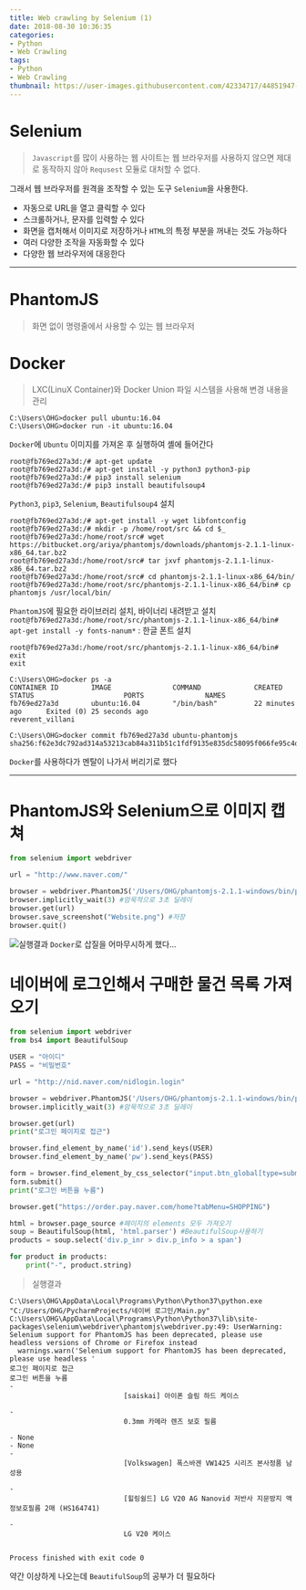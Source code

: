 ```yaml
---
title: Web crawling by Selenium (1)
date: 2018-08-30 10:36:35
categories:
- Python
- Web Crawling
tags:
- Python
- Web Crawling
thumbnail: https://user-images.githubusercontent.com/42334717/44851947-e3b58580-ac9c-11e8-88a4-ab938b750ea8.png
---
```

# Selenium
> `Javascript`를 많이 사용하는 웹 사이트는 웹 브라우저를 사용하지 않으면 제대로 동작하지 않아 `Requsest` 모듈로 대처할 수 없다.

그래서 웹 브라우저를 원격을 조작할 수 있는 도구 `Selenium`을 사용한다.
+ 자동으로 URL을 열고 클릭할 수 있다
+ 스크롤하거나, 문자를 입력할 수 있다
+ 화면을 캡처해서 이미지로 저장하거나 `HTML`의 특정 부분을 꺼내는 것도 가능하다
+ 여러 다양한 조작을 자동화할 수 있다
+ 다양한 웹 브라우저에 대응한다
  
<!-- more -->
***
# PhantomJS
> 화면 없이 명령줄에서 사용할 수 있는 웹 브라우저

# Docker
> LXC(LinuX Container)와 Docker Union 파일 시스템을 사용해 변경 내용을 관리

~~~
C:\Users\OHG>docker pull ubuntu:16.04
C:\Users\OHG>docker run -it ubuntu:16.04
~~~
`Docker`에 `Ubuntu` 이미지를 가져온 후 실행하여 셸에 들어간다
~~~
root@fb769ed27a3d:/# apt-get update
root@fb769ed27a3d:/# apt-get install -y python3 python3-pip
root@fb769ed27a3d:/# pip3 install selenium
root@fb769ed27a3d:/# pip3 install beautifulsoup4
~~~
`Python3`, `pip3`, `Selenium`, `Beautifulsoup4` 설치
~~~
root@fb769ed27a3d:/# apt-get install -y wget libfontconfig
root@fb769ed27a3d:/# mkdir -p /home/root/src && cd $_
root@fb769ed27a3d:/home/root/src# wget https://bitbucket.org/ariya/phantomjs/downloads/phantomjs-2.1.1-linux-x86_64.tar.bz2
root@fb769ed27a3d:/home/root/src# tar jxvf phantomjs-2.1.1-linux-x86_64.tar.bz2
root@fb769ed27a3d:/home/root/src# cd phantomjs-2.1.1-linux-x86_64/bin/
root@fb769ed27a3d:/home/root/src/phantomjs-2.1.1-linux-x86_64/bin# cp phantomjs /usr/local/bin/
~~~
`PhantomJS`에 필요한 라이브러리 설치, 바이너리 내려받고 설치
`root@fb769ed27a3d:/home/root/src/phantomjs-2.1.1-linux-x86_64/bin# apt-get install -y fonts-nanum*` : 한글 폰트 설치
~~~
root@fb769ed27a3d:/home/root/src/phantomjs-2.1.1-linux-x86_64/bin# exit
exit
~~~
~~~
C:\Users\OHG>docker ps -a
CONTAINER ID        IMAGE               COMMAND             CREATED             STATUS                      PORTS               NAMES
fb769ed27a3d        ubuntu:16.04        "/bin/bash"         22 minutes ago      Exited (0) 25 seconds ago                       reverent_villani

C:\Users\OHG>docker commit fb769ed27a3d ubuntu-phantomjs
sha256:f62e3dc792ad314a53213cab84a311b51c1fdf9135e835dc58095f066fe95c4d
~~~
`Docker`를 사용하다가 멘탈이 나가서 버리기로 했다
***
# PhantomJS와 Selenium으로 이미지 캡쳐
~~~Python
from selenium import webdriver

url = "http://www.naver.com/"

browser = webdriver.PhantomJS('/Users/OHG/phantomjs-2.1.1-windows/bin/phantomjs') #Directory지정
browser.implicitly_wait(3) #암묵적으로 3초 딜레이
browser.get(url)
browser.save_screenshot("Website.png") #저장
browser.quit()
~~~
![실행결과](https://user-images.githubusercontent.com/42334717/44851947-e3b58580-ac9c-11e8-88a4-ab938b750ea8.png)
`Docker`로 삽질을 어마무시하게 했다...
# 네이버에 로그인해서 구매한 물건 목록 가져오기
~~~Python
from selenium import webdriver
from bs4 import BeautifulSoup

USER = "아이디"
PASS = "비밀번호"

url = "http://nid.naver.com/nidlogin.login"

browser = webdriver.PhantomJS('/Users/OHG/phantomjs-2.1.1-windows/bin/phantomjs') #Directory지정
browser.implicitly_wait(3) #암묵적으로 3초 딜레이

browser.get(url)
print("로그인 페이지로 접근")

browser.find_element_by_name('id').send_keys(USER)
browser.find_element_by_name('pw').send_keys(PASS)

form = browser.find_element_by_css_selector("input.btn_global[type=submit]")
form.submit()
print("로그인 버튼을 누름")

browser.get("https://order.pay.naver.com/home?tabMenu=SHOPPING")

html = browser.page_source #페이지의 elements 모두 가져오기
soup = BeautifulSoup(html, 'html.parser') #BeautifulSoup사용하기
products = soup.select('div.p_inr > div.p_info > a span')

for product in products:
    print("-", product.string)
~~~
> 실행결과

~~~
C:\Users\OHG\AppData\Local\Programs\Python\Python37\python.exe "C:/Users/OHG/PycharmProjects/네이버 로그인/Main.py"
C:\Users\OHG\AppData\Local\Programs\Python\Python37\lib\site-packages\selenium\webdriver\phantomjs\webdriver.py:49: UserWarning: Selenium support for PhantomJS has been deprecated, please use headless versions of Chrome or Firefox instead
  warnings.warn('Selenium support for PhantomJS has been deprecated, please use headless '
로그인 페이지로 접근
로그인 버튼을 누름
- 
							[saiskai] 아이폰 슬림 하드 케이스
						
- 
							0.3mm 카메라 렌즈 보호 필름 
						
- None
- None
- 
							[Volkswagen] 폭스바겐 VW1425 시리즈 본사정품 남성용
						
- 
							[힐링쉴드] LG V20 AG Nanovid 저반사 지문방지 액정보호필름 2매 (HS164741)
						
- 
							LG V20 케이스
						

Process finished with exit code 0
~~~
약간 이상하게 나오는데 `BeautifulSoup`의 공부가 더 필요하다
